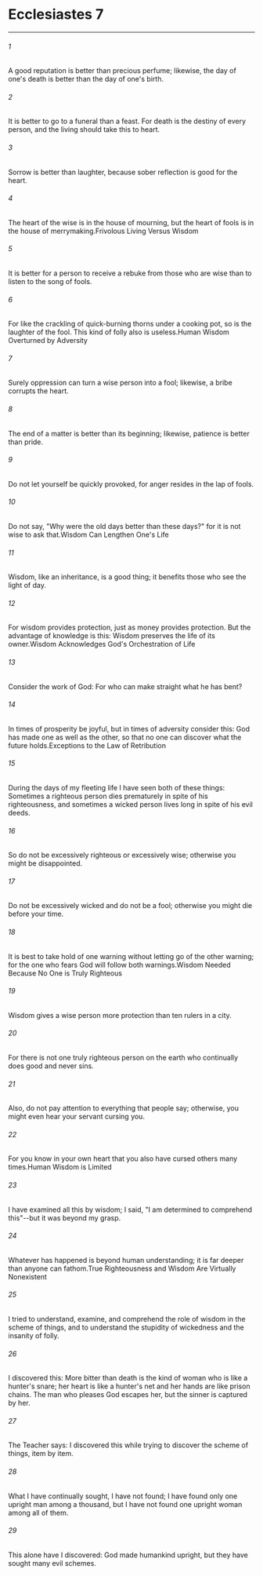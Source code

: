 # Ecclesiastes 7
***



###### 1 
A good reputation is better than precious perfume; likewise, the day of one's death is better than the day of one's birth. 

###### 2 
It is better to go to a funeral than a feast. For death is the destiny of every person, and the living should take this to heart. 

###### 3 
Sorrow is better than laughter, because sober reflection is good for the heart. 

###### 4 
The heart of the wise is in the house of mourning, but the heart of fools is in the house of merrymaking.Frivolous Living Versus Wisdom 

###### 5 
It is better for a person to receive a rebuke from those who are wise than to listen to the song of fools. 

###### 6 
For like the crackling of quick-burning thorns under a cooking pot, so is the laughter of the fool. This kind of folly also is useless.Human Wisdom Overturned by Adversity 

###### 7 
Surely oppression can turn a wise person into a fool; likewise, a bribe corrupts the heart. 

###### 8 
The end of a matter is better than its beginning; likewise, patience is better than pride. 

###### 9 
Do not let yourself be quickly provoked, for anger resides in the lap of fools. 

###### 10 
Do not say, "Why were the old days better than these days?" for it is not wise to ask that.Wisdom Can Lengthen One's Life 

###### 11 
Wisdom, like an inheritance, is a good thing; it benefits those who see the light of day. 

###### 12 
For wisdom provides protection, just as money provides protection. But the advantage of knowledge is this: Wisdom preserves the life of its owner.Wisdom Acknowledges God's Orchestration of Life 

###### 13 
Consider the work of God: For who can make straight what he has bent? 

###### 14 
In times of prosperity be joyful, but in times of adversity consider this: God has made one as well as the other, so that no one can discover what the future holds.Exceptions to the Law of Retribution 

###### 15 
During the days of my fleeting life I have seen both of these things: Sometimes a righteous person dies prematurely in spite of his righteousness, and sometimes a wicked person lives long in spite of his evil deeds. 

###### 16 
So do not be excessively righteous or excessively wise; otherwise you might be disappointed. 

###### 17 
Do not be excessively wicked and do not be a fool; otherwise you might die before your time. 

###### 18 
It is best to take hold of one warning without letting go of the other warning; for the one who fears God will follow both warnings.Wisdom Needed Because No One is Truly Righteous 

###### 19 
Wisdom gives a wise person more protection than ten rulers in a city. 

###### 20 
For there is not one truly righteous person on the earth who continually does good and never sins. 

###### 21 
Also, do not pay attention to everything that people say; otherwise, you might even hear your servant cursing you. 

###### 22 
For you know in your own heart that you also have cursed others many times.Human Wisdom is Limited 

###### 23 
I have examined all this by wisdom; I said, "I am determined to comprehend this"--but it was beyond my grasp. 

###### 24 
Whatever has happened is beyond human understanding; it is far deeper than anyone can fathom.True Righteousness and Wisdom Are Virtually Nonexistent 

###### 25 
I tried to understand, examine, and comprehend the role of wisdom in the scheme of things, and to understand the stupidity of wickedness and the insanity of folly. 

###### 26 
I discovered this: More bitter than death is the kind of woman who is like a hunter's snare; her heart is like a hunter's net and her hands are like prison chains. The man who pleases God escapes her, but the sinner is captured by her. 

###### 27 
The Teacher says: I discovered this while trying to discover the scheme of things, item by item. 

###### 28 
What I have continually sought, I have not found; I have found only one upright man among a thousand, but I have not found one upright woman among all of them. 

###### 29 
This alone have I discovered: God made humankind upright, but they have sought many evil schemes.

